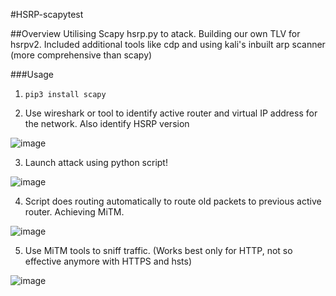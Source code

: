 #HSRP-scapytest

##Overview
Utilising Scapy hsrp.py to atack. Building our own TLV for hsrpv2. Included additional tools like cdp and using kali's inbuilt arp scanner (more comprehensive than scapy)

###Usage
1. `pip3 install scapy`

2. Use wireshark or tool to identify active router and virtual IP address for the network. Also identify HSRP version

![image](https://user-images.githubusercontent.com/91510432/203464307-7d980250-61ad-424a-8a42-1209c3da0d66.png)

3. Launch attack using python script!

![image](https://user-images.githubusercontent.com/91510432/203464328-2535539d-5499-4b74-bf9a-843b3b12d313.png)


4. Script does routing automatically to route old packets to previous active router. Achieving MiTM. 

![image](https://user-images.githubusercontent.com/91510432/203464358-dae84a2e-4e98-4b2b-8190-b276d37933d9.png)

5. Use MiTM tools to sniff traffic. (Works best only for HTTP, not so effective anymore with HTTPS and hsts)

![image](https://user-images.githubusercontent.com/91510432/203464366-67f4e5e9-0902-4c7c-b244-0193ee97931e.png)

